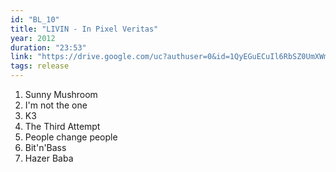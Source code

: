 ```yaml
---
id: "BL_10"
title: "LIVIN - In Pixel Veritas"
year: 2012
duration: "23:53"
link: "https://drive.google.com/uc?authuser=0&id=1QyEGuECuIl6RbSZ0UmXWm1rjZZpKmiIF&export=download"
tags: release
---
```


01. Sunny Mushroom
02. I'm not the one
03. K3
04. The Third Attempt
05. People change people
06. Bit'n'Bass
07. Hazer Baba
